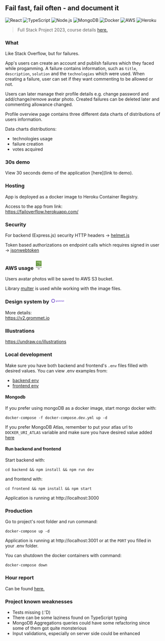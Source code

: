 ## Fail fast, fail often - and document it

![React](https://img.shields.io/badge/-React-000?&logo=React)
![TypeScript](https://img.shields.io/badge/-TypeScript-000?&logo=TypeScript)
![Node.js](https://img.shields.io/badge/-Node.js-000?&logo=node.js)
![MongoDB](https://img.shields.io/badge/-MongoDB-000?&logo=MongoDB)
![Docker](https://img.shields.io/badge/-Docker-000?&logo=Docker)
![AWS](https://img.shields.io/badge/-AWS-000?&logo=Amazon-AWS&logoColor=F90)
![Heroku](https://img.shields.io/badge/-Heroku-000?&logo=Heroku)

> Full Stack Project 2023, course details [here.](https://github.com/fullstack-hy2020/misc/blob/master/harjoitustyo.md)

### What

Like Stack Overflow, but for failures.

App's users can create an account and publish failures which they faced while progamming. A failure contains information, such as `title`, `description`, `solution` and the `technologies` which were used. When creating a failure, user can set if they want commenting to be allowed or not.

Users can later manage their profile details e.g. change password and add/change/remove avatar photo. Created failures can be deleted later and commenting allowance changed.

Profile overview page contains three different data charts of distributions of users information. 

Data charts distributions:
- technologies usage
- failure creation
- votes acquired

### 30s demo

View 30 seconds demo of the application [here](link to demo).

### Hosting
App is deployed as a docker image to Heroku Container Registry. 

Access to the app from link: \
https://failoverflow.herokuapp.com/

### Security
For backend (Express.js) security HTTP headers -> [helmet.js](https://helmetjs.github.io/)

Token based authorizations on endpoint calls which requires signed in user  -> [jsonwebtoken](https://github.com/auth0/node-jsonwebtoken)

### AWS usage <img src="https://github.com/eherra/failoverflow/blob/main/docs/images/awsS3.png" height='5%' width='5%'> 

Users avatar photos will be saved to AWS S3 bucket. 

Library [multer](https://www.npmjs.com/package/multer) is used while working with the image files.

### Design system by <img src="https://github.com/eherra/failoverflow/blob/main/docs/images/grommet.png" height='10%' width='10%'> 

More details: \
https://v2.grommet.io

### Illustrations

https://undraw.co/illustrations

### Local development

Make sure you have both backend and frontend's `.env` files filled with desired values. You can view .env examples from:
- [backend env](https://github.com/eherra/failOverflow/blob/main/backend/.env.example)
- [frontend env](https://github.com/eherra/failOverflow/blob/main/frontend/.env.example)

#### Mongodb

If you prefer using mongoDB as a docker image, start mongo docker with:

```
docker-compose -f docker-compose.dev.yml up -d
``` 

If you prefer MongoDB Atlas, remember to put your atlas url to `DOCKER_URI_ATLAS` variable and make sure you have desired value added [here](https://github.com/eherra/failOverflow/blob/main/backend/src/index.ts#L12)


#### Run backend and frontend

Start backend with:
```
cd backend && npm install && npm run dev
``` 

and frontend with:

```
cd frontend && npm install && npm start
``` 

Application is running at http://localhost:3000


### Production
Go to project's root folder and run command:

```
docker-compose up -d
```  

Application is running at http://localhost:3001 or at the `PORT` you filled in your .env folder.

You can shutdown the docker containers with command:

```
docker-compose down
```  

### Hour report
Can be found [here.](https://github.com/eherra/failOverflow/blob/main/docs/hours.md)

### Project known weaknesses

- Tests missing (:'D)
- There can be some laziness found on TypeScript typing
- MongoDB Aggregations queries could have some refactoring since some of them got quite monsterious
- Input validations, especially on server side could be enhanced

